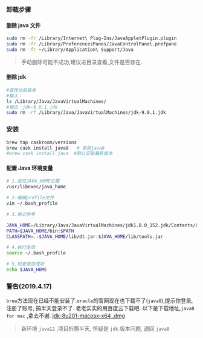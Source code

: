 ### 卸载步骤

#### 删除 java 文件

```sh
sudo rm -fr /Library/Internet\ Plug-Ins/JavaAppletPlugin.plugin
sudo rm -fr /Library/PreferencesPanes/JavaControlPanel.prefpane
sudo rm -fr ~/Library/Application\ Support/Java
```

> 手动删除可能不成功,建议进目录查看,文件是否存在.

#### 删除 jdk

```sh
#查找当前版本
#输入：
ls /Library/Java/JavaVirtualMachines/
#输出：jdk-9.0.1.jdk
sudo rm -rf /Library/Java/JavaVirtualMachines/jdk-9.0.1.jdk
```

### 安装

```sh
brew tap caskroom/versions
brew cask install java8   # 安装java8
#brew cask install java  #默认安装最新版本
```

#### 配置 Java 环境变量

```sh
# 1.定位JAVA_HOME位置
/usr/libexec/java_home

# 2.编辑profile文件
vim ~/.bash_profile

# 3.格式参考

JAVA_HOME=/Library/Java/JavaVirtualMachines/jdk1.8.0_152.jdk/Contents/Home
PATH=$JAVA_HOME/bin:$PATH
CLASSPATH=.:$JAVA_HOME/lib/dt.jar:$JAVA_HOME/lib/tools.jar

# 4.执行生效
source ~/.bash_profile

# 5.检查是否成功
echo $JAVA_HOME
```

### 警告(2019.4.17)

`brew`方法现在已经不能安装了.`oracle`的官网现在也下载不了(`java8`),提示你登录, 注册了账号, 搞半天登录不了. 老老实实的用百度云下载吧. 以下是下载地址,`java8 for mac` ,拿去不谢.
[jdk-8u201-macosx-x64 .dmg](https://pan.baidu.com/s/15NmfrJrf8hErVmyBTVj7bg)

> 新环境 `java12` ,项目折腾半天, 怀疑是 `jdk` 版本问题, 退回 `java8`
